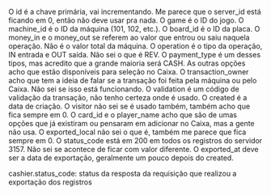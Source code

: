 O id é a chave primária, vai incrementando.
Me parece que o server_id está ficando em 0, então não deve usar pra nada.
O game é o ID do jogo.
O machine_id é o ID da máquina (101, 102, etc.).
O board_id é o ID da placa.
O money_in e o money_out se referem ao valor que entrou ou saiu naquela operação. Não é o valor total da máquina.
O operation é o tipo da operação, IN entrada e OUT saída. Não sei o que é REV.
O payment_type é um desses tipos, mas acredito que a grande maioria será CASH. As outras opções acho que estão disponíveis para seleção no Caixa.
O transaction_owner acho que tem a ideia de falar se a transação foi feita pela máquina ou pelo Caixa. Não sei se isso está funcionando.
O validation é um código de validação da transação, não tenho certeza onde é usado.
O created é a data de criação.
O visitor não sei se é usado também, também acho que fica sempre em 0.
O card_id e o player_name acho que são de umas opções que já existiram ou pensaram em adicionar no Caixa, mas a gente não usa.
O exported_local não sei o que é, também me parece que fica sempre em 0.
O status_code está em 200 em todos os registros do servidor 3157. Não sei se acontece de ficar com valor diferente.
O exported_at deve ser a data de exportação, geralmente um pouco depois do created.

cashier.status_code: status da resposta da requisição que realizou a exportação dos registros